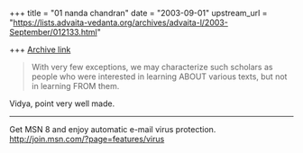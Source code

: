 +++
title = "01 nanda chandran"
date = "2003-09-01"
upstream_url = "https://lists.advaita-vedanta.org/archives/advaita-l/2003-September/012133.html"

+++
[Archive link](https://lists.advaita-vedanta.org/archives/advaita-l/2003-September/012133.html)

>With very few exceptions, we may characterize such scholars as
>people who were interested in learning ABOUT various texts, but not in
>learning FROM them.

Vidya, point very well made.

_________________________________________________________________
Get MSN 8 and enjoy automatic e-mail virus protection.  
http://join.msn.com/?page=features/virus

